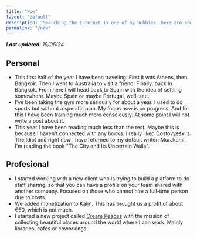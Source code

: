 ```yaml
---
title: "Now"
layout: "default"
description: "Searching the Internet is one of my hobbies, here are some of my discoveries"
permalink: "/now"
---
```


_**Last updated:** 19/05/24_

## Personal

- This first half of the year I have been traveling. First it was Athens, then Bangkok. Then I went to Australia to visit a friend. Finally, back in Bangkok. From here I will head back to Spain with the idea of ​​settling somewhere. Maybe Spain or maybe Portugal, we'll see.
- I've been taking the gym more seriously for about a year. I used to do sports but without a specific plan. My focus now is on progress. And for this I have been training much more consciously. At some point I will not write a post about it.
- This year I have been reading much less than the rest. Maybe this is because I haven't connected with any books. I really liked Dostovyeski's The Idiot and right now I have returned to my default writer: Murakami. I'm reading the book "The City and Its Uncertain Walls".

## Profesional

- I started working with a new client who is trying to build a platform to do staff sharing, so that you can have a profile on your team shared with another company. Focused on those who cannot hire a full-time person due to costs.
- We added monetization to [Kalm](https://kalm.so). This has brought us a profit of about €60, which is not much.
- I started a new project called [Creare Peaces](https://crearespaces.com/) with the mission of collecting beautiful places around the world where I can work. Mainly libraries, cafes or coworkings.
